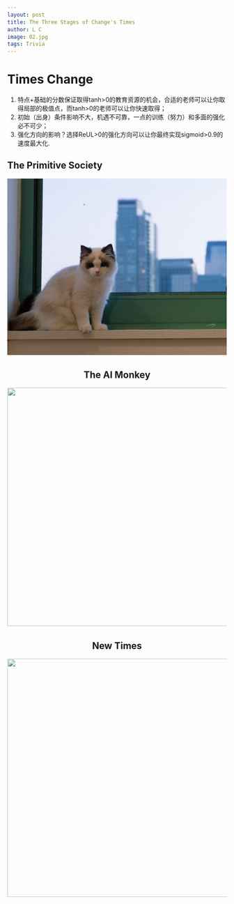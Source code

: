 ```yaml
---
layout: post
title: The Three Stages of Change's Times
author: L C
image: 02.jpg
tags: Trivia
---
```


# Times Change
1. 特点+基础的分数保证取得tanh>0的教育资源的机会，合适的老师可以让你取得局部的极值点，而tanh>0的老师可以让你快速取得；
2. 初始（出身）条件影响不大，机遇不可靠，一点的训练（努力）和多面的强化必不可少；
3. 强化方向的影响？选择ReUL>0的强化方向可以让你最终实现sigmoid>0.9的速度最大化.

## The Primitive Society  

<center><img src="https://github.com/banklz/banklz.github.io/blob/master/img/1.JPG?raw=true">  
  
## The AI Monkey  

<center><img src="https://s3.ax1x.com/2020/12/19/rNghvT.png" style="width:680px;height:547px;">  
  
## New Times  

<center><img src="https://s3.ax1x.com/2020/12/13/re6ARU.jpg" style="width:680px;height:547px;">


